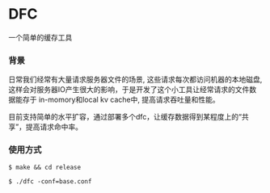 # DFC

一个简单的缓存工具

### 背景

日常我们经常有大量请求服务器文件的场景, 这些请求每次都访问机器的本地磁盘, 这样会对服务器IO产生很大的影响，于是开发了这个小工具让经常请求的文件数据能存于 in-momory和local kv cache中, 提高请求吞吐量和性能。

目前支持简单的水平扩容，通过部署多个dfc，让缓存数据得到某程度上的“共享”，提高请求命中率。

### 使用方式

```
$ make && cd release

$ ./dfc -conf=base.conf
```